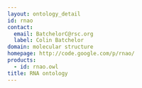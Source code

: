 ```yaml
---
layout: ontology_detail
id: rnao
contact: 
  email: BatchelorC@rsc.org
  label: Colin Batchelor
domain: molecular structure
homepage: http://code.google.com/p/rnao/
products: 
  - id: rnao.owl
title: RNA ontology
---
```


